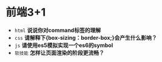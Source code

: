 # 前端3+1
- `html` **说说你对command标签的理解**
- `css` **请解释下{box-sizing：border-box;}会产生什么影响？**
- `js` **请使用es5模拟实现一个es6的symbol**
- `软技能` **怎样让页面渲染的阶段更流畅？**

